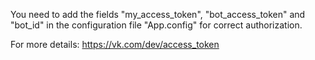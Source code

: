 You need to add the fields "my_access_token", "bot_access_token" and "bot_id" in the configuration file "App.config" for correct authorization.

For more details:
https://vk.com/dev/access_token 
